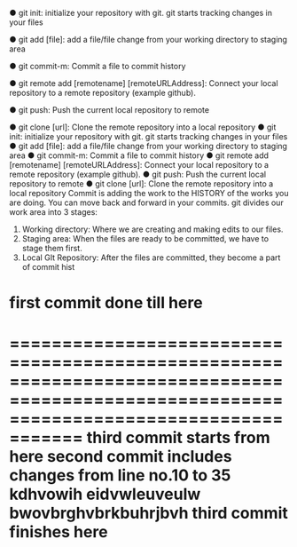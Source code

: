 ● git init: initialize your repository with git. git starts tracking changes in your files

● git add [file]: add a file/file change from your working directory to staging area 

● git commit-m: Commit a file to commit history 

● git remote add [remotename] [remoteURLAddress]: Connect your local repository to a remote repository (example github). 

● git push: Push the current local repository to remote 

● git clone [url]: Clone the remote repository into a local repository
● git init: initialize your repository with git. git starts tracking changes in your files 
● git add [file]: add a file/file change from your working directory to staging area 
● git commit-m: Commit a file to commit history 
● git remote add [remotename] [remoteURLAddress]: Connect your local repository to a remote repository (example github). 
● git push: Push the current local repository to remote 
● git clone [url]: Clone the remote repository into a local repository
Commit is adding the work to the HISTORY of the works you are doing. 
You can move back and forward in your commits.
git divides our work area into 3 stages: 
1. Working directory: Where we are creating and making edits to our files. 
2. Staging area: When the files are ready to be committed, we have to stage them first. 
3. Local GIt Repository: After the files are committed, they become a part of commit hist

first commit done till here
=========================================================================================================================================

=========================================================================================================================================
third commit starts from here
second commit includes changes from line no.10 to 35
kdhvowih
eidvwleuveulw
bwovbrghvbrkbuhrjbvh
third commit finishes here
========================================================================================================================================

